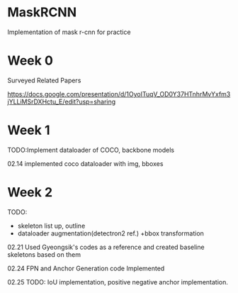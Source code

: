 # MaskRCNN
Implementation of mask r-cnn for practice

# Week 0
Surveyed Related Papers

https://docs.google.com/presentation/d/1OyoITuqV_OD0Y37HTnhrMvYxfm3jYLLiMSrDXHctu_E/edit?usp=sharing

# Week 1
TODO:Implement dataloader of COCO, backbone models

02.14 implemented coco dataloader with img, bboxes

# Week 2
TODO:
- skeleton list up, outline
- dataloader augmentation(detectron2 ref.) +bbox transformation

02.21 Used Gyeongsik's codes as a reference and created baseline skeletons based on them

02.24 FPN and Anchor Generation code Implemented

02.25 TODO: IoU implementation, positive negative anchor implementation.